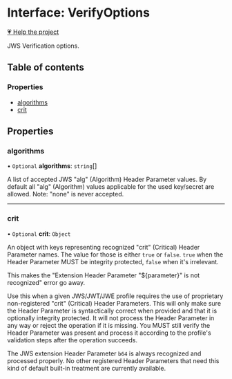 # Interface: VerifyOptions

[💗 Help the project](https://github.com/sponsors/panva)

JWS Verification options.

## Table of contents

### Properties

- [algorithms](types.VerifyOptions.md#algorithms)
- [crit](types.VerifyOptions.md#crit)

## Properties

### algorithms

• `Optional` **algorithms**: `string`[]

A list of accepted JWS "alg" (Algorithm) Header Parameter values.
By default all "alg" (Algorithm) values applicable for the used
key/secret are allowed. Note: "none" is never accepted.

___

### crit

• `Optional` **crit**: `Object`

An object with keys representing recognized "crit" (Critical) Header Parameter
names. The value for those is either `true` or `false`. `true` when the
Header Parameter MUST be integrity protected, `false` when it's irrelevant.

This makes the "Extension Header Parameter "${parameter}" is not recognized"
error go away.

Use this when a given JWS/JWT/JWE profile requires the use of proprietary
non-registered "crit" (Critical) Header Parameters. This will only make sure
the Header Parameter is syntactically correct when provided and that it is
optionally integrity protected. It will not process the Header Parameter in
any way or reject the operation if it is missing. You MUST still
verify the Header Parameter was present and process it according to the
profile's validation steps after the operation succeeds.

The JWS extension Header Parameter `b64` is always recognized and processed
properly. No other registered Header Parameters that need this kind of
default built-in treatment are currently available.
